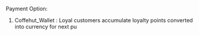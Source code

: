 Payment Option:
1. Coffehut_Wallet : Loyal customers accumulate loyalty points converted into currency for next pu